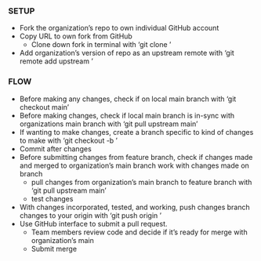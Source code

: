### SETUP

- Fork the organization’s repo to own individual GitHub account
- Copy URL to own fork from GitHub
    - Clone down fork in terminal with ‘git clone <FORKED REPO URL>’
- Add organization’s version of repo as an upstream remote with ‘git remote add upstream <ORGANIZATION REPO URL>’

### FLOW

- Before making any changes, check if on local main branch with ‘git checkout main’
- Before making changes, check if local main branch is in-sync with organizations main branch with ‘git pull upstream main’
- If wanting to make changes, create a branch specific to kind of changes to make with ‘git checkout -b <FEATURE BRANCH NAME>’
- Commit after changes
- Before submitting changes from feature branch, check if changes made and merged to organization’s main branch work with changes made on branch
    - pull changes from organization’s main branch to feature branch with ‘git pull upstream main’
    - test changes
- With changes incorporated, tested, and working, push changes branch changes to your origin with ‘git push origin <FEATURE BRANCH NAME>’
- Use GitHub interface to submit a pull request.
    - Team members review code and decide if it’s ready for merge with organization’s main
    - Submit merge